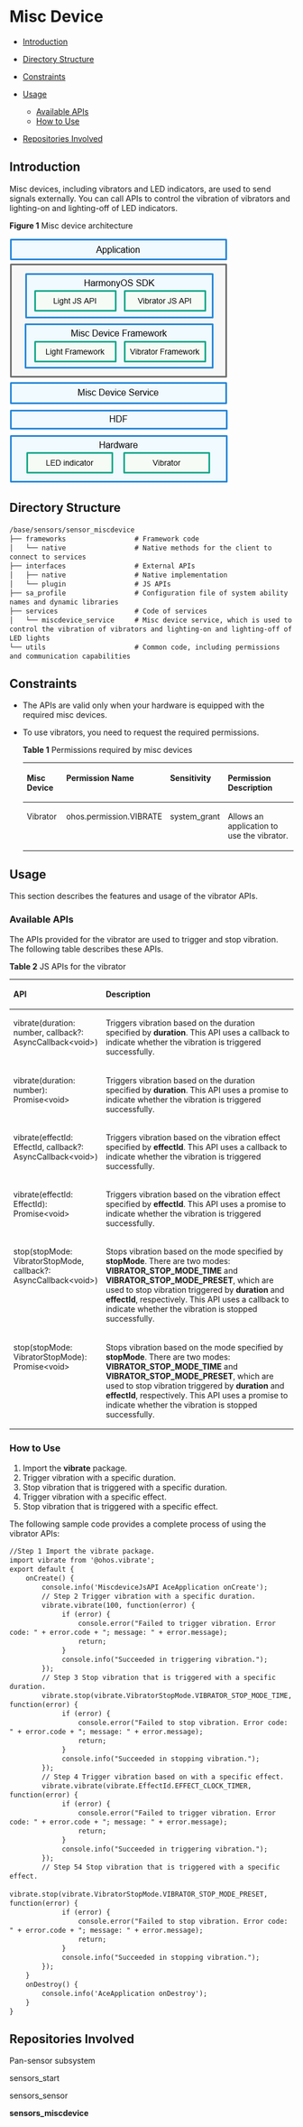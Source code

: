# Misc Device<a name="EN-US_TOPIC_0000001148523206"></a>

-   [Introduction](#section11660541593)
-   [Directory Structure](#section44981327519)
-   [Constraints](#section98068674513)
-   [Usage](#section1581412211528)
    -   [Available APIs](#section15684191115524)
    -   [How to Use](#section79302049192310)

-   [Repositories Involved](#section96071132185310)

## Introduction<a name="section11660541593"></a>

Misc devices, including vibrators and LED indicators, are used to send signals externally. You can call APIs to control the vibration of vibrators and lighting-on and lighting-off of LED indicators.

**Figure  1**  Misc device architecture<a name="fig4460722185514"></a>  


![](figures/en-us_image_0000001152988366.png)

## Directory Structure<a name="section44981327519"></a>

```
/base/sensors/sensor_miscdevice
├── frameworks                 # Framework code
│   └── native                 # Native methods for the client to connect to services
├── interfaces                 # External APIs
│   ├── native                 # Native implementation
│   └── plugin                 # JS APIs
├── sa_profile                 # Configuration file of system ability names and dynamic libraries
├── services                   # Code of services
│   └── miscdevice_service     # Misc device service, which is used to control the vibration of vibrators and lighting-on and lighting-off of LED lights
└── utils                      # Common code, including permissions and communication capabilities
```

## Constraints<a name="section98068674513"></a>

-   The APIs are valid only when your hardware is equipped with the required misc devices.
-   To use vibrators, you need to request the required permissions.

    **Table  1**  Permissions required by misc devices

    <a name="table1379101653916"></a>
    <table><thead align="left"><tr id="row137911161397"><th class="cellrowborder" valign="top" width="15.728427157284273%" id="mcps1.2.5.1.1"><p id="p15138132134118"><a name="p15138132134118"></a><a name="p15138132134118"></a>Misc Device</p>
    </th>
    <th class="cellrowborder" valign="top" width="28.537146285371463%" id="mcps1.2.5.1.2"><p id="p2798169398"><a name="p2798169398"></a><a name="p2798169398"></a>Permission Name</p>
    </th>
    <th class="cellrowborder" valign="top" width="18.168183181681833%" id="mcps1.2.5.1.3"><p id="p14791716163914"><a name="p14791716163914"></a><a name="p14791716163914"></a>Sensitivity</p>
    </th>
    <th class="cellrowborder" valign="top" width="37.56624337566243%" id="mcps1.2.5.1.4"><p id="p379171633919"><a name="p379171633919"></a><a name="p379171633919"></a>Permission Description</p>
    </th>
    </tr>
    </thead>
    <tbody><tr id="row12791216173912"><td class="cellrowborder" valign="top" width="15.728427157284273%" headers="mcps1.2.5.1.1 "><p id="p18658132191310"><a name="p18658132191310"></a><a name="p18658132191310"></a>Vibrator</p>
    </td>
    <td class="cellrowborder" valign="top" width="28.537146285371463%" headers="mcps1.2.5.1.2 "><p id="p8826341131218"><a name="p8826341131218"></a><a name="p8826341131218"></a>ohos.permission.VIBRATE</p>
    </td>
    <td class="cellrowborder" valign="top" width="18.168183181681833%" headers="mcps1.2.5.1.3 "><p id="p207991683914"><a name="p207991683914"></a><a name="p207991683914"></a>system_grant</p>
    </td>
    <td class="cellrowborder" valign="top" width="37.56624337566243%" headers="mcps1.2.5.1.4 "><p id="p118061614399"><a name="p118061614399"></a><a name="p118061614399"></a>Allows an application to use the vibrator.</p>
    </td>
    </tr>
    </tbody>
    </table>


## Usage<a name="section1581412211528"></a>

This section describes the features and usage of the vibrator APIs.

### Available APIs<a name="section15684191115524"></a>

The APIs provided for the vibrator are used to trigger and stop vibration. The following table describes these APIs.

**Table  2**  JS APIs for the vibrator

<a name="table1738121244713"></a>
<table><thead align="left"><tr id="row4381111254710"><th class="cellrowborder" valign="top" width="31.209999999999997%" id="mcps1.2.3.1.1"><p id="p1738116127470"><a name="p1738116127470"></a><a name="p1738116127470"></a>API</p>
</th>
<th class="cellrowborder" valign="top" width="68.78999999999999%" id="mcps1.2.3.1.2"><p id="p10381161224717"><a name="p10381161224717"></a><a name="p10381161224717"></a>Description</p>
</th>
</tr>
</thead>
<tbody><tr id="row18381121274715"><td class="cellrowborder" valign="top" width="31.209999999999997%" headers="mcps1.2.3.1.1 "><p id="p15297217910"><a name="p15297217910"></a><a name="p15297217910"></a>vibrate(duration: number, callback?: AsyncCallback&lt;void&gt;)</p>
</td>
<td class="cellrowborder" valign="top" width="68.78999999999999%" headers="mcps1.2.3.1.2 "><p id="p143812128476"><a name="p143812128476"></a><a name="p143812128476"></a>Triggers vibration based on the duration specified by <strong id="b137434619532"><a name="b137434619532"></a><a name="b137434619532"></a>duration</strong>. This API uses a callback to indicate whether the vibration is triggered successfully.</p>
</td>
</tr>
<tr id="row29912332312"><td class="cellrowborder" valign="top" width="31.209999999999997%" headers="mcps1.2.3.1.1 "><p id="p599153172316"><a name="p599153172316"></a><a name="p599153172316"></a>vibrate(duration: number): Promise&lt;void&gt;</p>
</td>
<td class="cellrowborder" valign="top" width="68.78999999999999%" headers="mcps1.2.3.1.2 "><p id="p1099114392316"><a name="p1099114392316"></a><a name="p1099114392316"></a>Triggers vibration based on the duration specified by <strong id="b0770125017531"><a name="b0770125017531"></a><a name="b0770125017531"></a>duration</strong>. This API uses a promise to indicate whether the vibration is triggered successfully.</p>
</td>
</tr>
<tr id="row1938113125470"><td class="cellrowborder" valign="top" width="31.209999999999997%" headers="mcps1.2.3.1.1 "><p id="p13811121475"><a name="p13811121475"></a><a name="p13811121475"></a>vibrate(effectId: EffectId, callback?: AsyncCallback&lt;void&gt;)</p>
</td>
<td class="cellrowborder" valign="top" width="68.78999999999999%" headers="mcps1.2.3.1.2 "><p id="p538120127476"><a name="p538120127476"></a><a name="p538120127476"></a>Triggers vibration based on the vibration effect specified by <strong id="b1757143012530"><a name="b1757143012530"></a><a name="b1757143012530"></a>effectId</strong>. This API uses a callback to indicate whether the vibration is triggered successfully.</p>
</td>
</tr>
<tr id="row15109898239"><td class="cellrowborder" valign="top" width="31.209999999999997%" headers="mcps1.2.3.1.1 "><p id="p181101197234"><a name="p181101197234"></a><a name="p181101197234"></a>vibrate(effectId: EffectId): Promise&lt;void&gt;</p>
</td>
<td class="cellrowborder" valign="top" width="68.78999999999999%" headers="mcps1.2.3.1.2 "><p id="p12110159112310"><a name="p12110159112310"></a><a name="p12110159112310"></a>Triggers vibration based on the vibration effect specified by <strong id="b680313655410"><a name="b680313655410"></a><a name="b680313655410"></a>effectId</strong>. This API uses a promise to indicate whether the vibration is triggered successfully.</p>
</td>
</tr>
<tr id="row10382181218477"><td class="cellrowborder" valign="top" width="31.209999999999997%" headers="mcps1.2.3.1.1 "><p id="p764313511343"><a name="p764313511343"></a><a name="p764313511343"></a>stop(stopMode: VibratorStopMode, callback?: AsyncCallback&lt;void&gt;)</p>
</td>
<td class="cellrowborder" valign="top" width="68.78999999999999%" headers="mcps1.2.3.1.2 "><p id="p1738291234712"><a name="p1738291234712"></a><a name="p1738291234712"></a>Stops vibration based on the mode specified by <strong id="b1019916113564"><a name="b1019916113564"></a><a name="b1019916113564"></a>stopMode</strong>. There are two modes: <strong id="b1784893665611"><a name="b1784893665611"></a><a name="b1784893665611"></a>VIBRATOR_STOP_MODE_TIME</strong> and <strong id="b157644016560"><a name="b157644016560"></a><a name="b157644016560"></a>VIBRATOR_STOP_MODE_PRESET</strong>, which are used to stop vibration triggered by <strong id="b1217141320585"><a name="b1217141320585"></a><a name="b1217141320585"></a>duration</strong> and <strong id="b1639019514578"><a name="b1639019514578"></a><a name="b1639019514578"></a>effectId</strong>, respectively. This API uses a callback to indicate whether the vibration is stopped successfully.</p>
</td>
</tr>
<tr id="row2087541618235"><td class="cellrowborder" valign="top" width="31.209999999999997%" headers="mcps1.2.3.1.1 "><p id="p13875201620231"><a name="p13875201620231"></a><a name="p13875201620231"></a>stop(stopMode: VibratorStopMode): Promise&lt;void&gt;</p>
</td>
<td class="cellrowborder" valign="top" width="68.78999999999999%" headers="mcps1.2.3.1.2 "><p id="p14875916142317"><a name="p14875916142317"></a><a name="p14875916142317"></a>Stops vibration based on the mode specified by <strong id="b128871517589"><a name="b128871517589"></a><a name="b128871517589"></a>stopMode</strong>. There are two modes: <strong id="b16566172217582"><a name="b16566172217582"></a><a name="b16566172217582"></a>VIBRATOR_STOP_MODE_TIME</strong> and <strong id="b1757216228581"><a name="b1757216228581"></a><a name="b1757216228581"></a>VIBRATOR_STOP_MODE_PRESET</strong>, which are used to stop vibration triggered by <strong id="b257214227586"><a name="b257214227586"></a><a name="b257214227586"></a>duration</strong> and <strong id="b457362275812"><a name="b457362275812"></a><a name="b457362275812"></a>effectId</strong>, respectively. This API uses a promise to indicate whether the vibration is stopped successfully.</p>
</td>
</tr>
</tbody>
</table>

### How to Use<a name="section79302049192310"></a>

1.  Import the  **vibrate**  package.
2.  Trigger vibration with a specific duration.
3.  Stop vibration that is triggered with a specific duration.
4.  Trigger vibration with a specific effect.
5.  Stop vibration that is triggered with a specific effect.

The following sample code provides a complete process of using the vibrator APIs:

```
//Step 1 Import the vibrate package.
import vibrate from '@ohos.vibrate';
export default {
    onCreate() {
        console.info('MiscdeviceJsAPI AceApplication onCreate');
        // Step 2 Trigger vibration with a specific duration.
        vibrate.vibrate(100, function(error) {
             if (error) {
                 console.error("Failed to trigger vibration. Error code: " + error.code + "; message: " + error.message);
                 return;
             }
             console.info("Succeeded in triggering vibration.");
        });
        // Step 3 Stop vibration that is triggered with a specific duration.
        vibrate.stop(vibrate.VibratorStopMode.VIBRATOR_STOP_MODE_TIME, function(error) {
             if (error) {
                 console.error("Failed to stop vibration. Error code: " + error.code + "; message: " + error.message);
                 return;
             }
             console.info("Succeeded in stopping vibration.");
        });
        // Step 4 Trigger vibration based on with a specific effect.
        vibrate.vibrate(vibrate.EffectId.EFFECT_CLOCK_TIMER, function(error) {
             if (error) {
                 console.error("Failed to trigger vibration. Error code: " + error.code + "; message: " + error.message);
                 return;
             }
             console.info("Succeeded in triggering vibration.");
        });
        // Step 54 Stop vibration that is triggered with a specific effect.
        vibrate.stop(vibrate.VibratorStopMode.VIBRATOR_STOP_MODE_PRESET, function(error) {
             if (error) {
                 console.error("Failed to stop vibration. Error code: " + error.code + "; message: " + error.message);
                 return;
             }
             console.info("Succeeded in stopping vibration.");
        });
    }
    onDestroy() {
        console.info('AceApplication onDestroy');
    }
}
```

## Repositories Involved<a name="section96071132185310"></a>

Pan-sensor subsystem

sensors\_start

sensors\_sensor

**sensors\_miscdevice**

